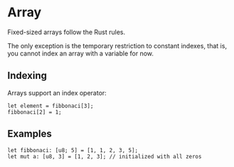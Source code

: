 # Array

Fixed-sized arrays follow the Rust rules.

The only exception is the temporary restriction to constant indexes, that is,
you cannot index an array with a variable for now.

## Indexing

Arrays support an index operator:

```zrs
let element = fibbonaci[3];
fibbonaci[2] = 1;
```

## Examples

```zrs
let fibbonaci: [u8; 5] = [1, 1, 2, 3, 5];
let mut a: [u8, 3] = [1, 2, 3]; // initialized with all zeros
```

